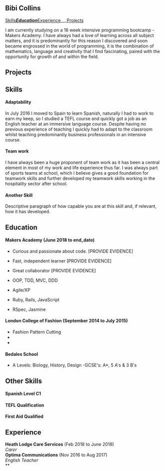 ## Bibi Collins
[Skills](#skills)___[Education](#education)___[Experience](#experience)___[Projects](#projects)

I am currently studying on a 16 week intensive programming bootcamp - Makers Academy.
I have always had a love of learning across all subject matters, and it is predominantly for this reason I discovered and soon became engrossed in the world of programming, it is the combination of mathematics, language and creativity that I find fascinating, paired with the opportunity for growth of and within the field.

## Projects

## Skills

#### Adaptability
In July 2016 I moved to Spain to learn Spanish, naturally I had to work to earn my keep, so I studied a TEFL course and quickly got a job as an English teacher at an immersive language course. Despite having no previous experience of teaching I quickly had to adapt to the classroom whilst teaching predominantly business professionals in an intensive course.

#### Team work
I have always been a huge proponent of team work as it has been a central element in most of my work and life experience thus far. I was always part of sports teams at school, which I believe gives a good foundation for teamwork skills and further developed my teamwork skills working in the hospitality sector after school.


#### Another Skill

Descriptive paragraph of how capable you are at this skill and, if relevant, how it has developed.


## Education

#### Makers Academy (June 2018 to end_date)

- Curious and passionate about code. [PROVIDE EVIDENCE]
- Fast, independent learner [PROVIDE EVIDENCE]
- Great collaborator [PROVIDE EVIDENCE]

- OOP, TDD, MVC, DDD
- Agile/XP
- Ruby, Rails, JavaScript
- RSpec, Jasmine

#### London College of Fashion (September 2014 to July 2015)

- Fashion Pattern Cutting
-
-
#### Bedales School
- A Levels: Biology, History, Design
-GCSE's: A*, 5 A's & 3 B's

## Other Skills

#### Spanish Level C1
#### TEFL Qualification
#### First Aid Qualified
####




## Experience

**Heath Lodge Care Services** (Feb 2018 to June 2018)    
*Carer*  
**Optima Communications** (Nov 2016 to Aug 2017)   
*English Teacher*  
**
